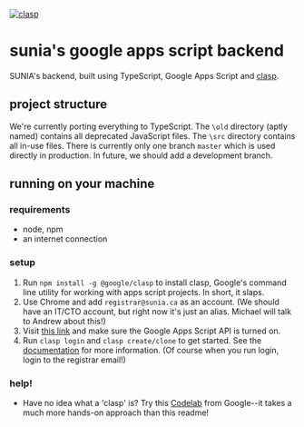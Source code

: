 [![clasp](https://img.shields.io/badge/built%20with-clasp-4285f4.svg)](https://github.com/google/clasp)

# sunia's google apps script backend
SUNIA's backend, built using TypeScript, Google Apps Script and [clasp](https://github.com/google/clasp).

## project structure

We're currently porting everything to TypeScript. The `\old` directory (aptly named) contains all deprecated JavaScript files. The `\src` directory contains all in-use files. There is currently only one branch `master` which is used directly in production. In future, we should add a development branch.

##  running on your machine

### requirements

- node, npm
- an internet connection

### setup

1. Run `npm install -g @google/clasp` to install clasp, Google's command line utility for working with apps script projects. In short, it slaps.
2. Use Chrome and add `registrar@sunia.ca` as an account. (We should have an IT/CTO account, but right now it's just an alias. Michael will talk to Andrew about this!)
3. Visit [this link](https://script.google.com/home/usersettings) and make sure the Google Apps Script API is turned on.
4. Run `clasp login` and `clasp create/clone` to get started. See the [documentation](https://github.com/google/clasp) for more information. (Of course when you run login, login to the registrar email!)


### help!

- Have no idea what a 'clasp' is? Try this [Codelab](https://codelabs.developers.google.com/codelabs/clasp/#0) from Google--it takes a much more hands-on approach than this readme!